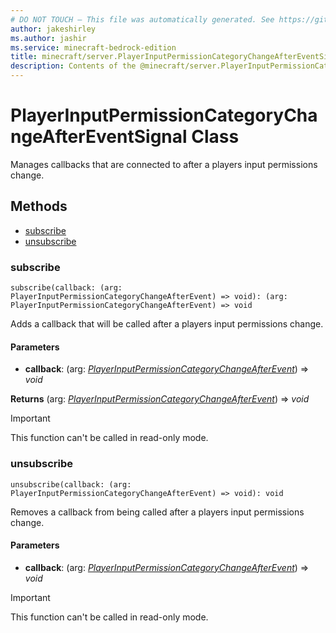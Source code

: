 ```yaml
---
# DO NOT TOUCH — This file was automatically generated. See https://github.com/mojang/minecraftapidocsgenerator to modify descriptions, examples, etc.
author: jakeshirley
ms.author: jashir
ms.service: minecraft-bedrock-edition
title: minecraft/server.PlayerInputPermissionCategoryChangeAfterEventSignal Class
description: Contents of the @minecraft/server.PlayerInputPermissionCategoryChangeAfterEventSignal class.
---
```

# PlayerInputPermissionCategoryChangeAfterEventSignal Class

Manages callbacks that are connected to after a players input permissions change.

## Methods
- [subscribe](#subscribe)
- [unsubscribe](#unsubscribe)

### **subscribe**
`
subscribe(callback: (arg: PlayerInputPermissionCategoryChangeAfterEvent) => void): (arg: PlayerInputPermissionCategoryChangeAfterEvent) => void
`

Adds a callback that will be called after a players input permissions change.

#### **Parameters**
- **callback**: (arg: [*PlayerInputPermissionCategoryChangeAfterEvent*](PlayerInputPermissionCategoryChangeAfterEvent.md)) => *void*

**Returns** (arg: [*PlayerInputPermissionCategoryChangeAfterEvent*](PlayerInputPermissionCategoryChangeAfterEvent.md)) => *void*

> [!IMPORTANT]
> This function can't be called in read-only mode.

### **unsubscribe**
`
unsubscribe(callback: (arg: PlayerInputPermissionCategoryChangeAfterEvent) => void): void
`

Removes a callback from being called after a players input permissions change.

#### **Parameters**
- **callback**: (arg: [*PlayerInputPermissionCategoryChangeAfterEvent*](PlayerInputPermissionCategoryChangeAfterEvent.md)) => *void*

> [!IMPORTANT]
> This function can't be called in read-only mode.

